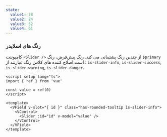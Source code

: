 ```yaml
---
state:
  value1: 78
  value2: 24
  value3: 52
  value4: 61
---
```


### رنگ های اسلایدر

کامپوننت `<Slider />` از چندین رنگ پشتیبانی می کند. رنگ پیش‌فرض، رنگ `$primary` است.اصلاح کننده های کلاس رنگ عبارتند از : `is-slider-info`,
`is-slider-success`, `is-slider-warning`, `is-slider-danger`.

<!--code-->

```vue
<script setup lang="ts">
import { ref } from 'vue'

const value = ref(0)
</script>

<template>
  <VField v-slot="{ id }" class="has-rounded-tooltip is-slider-info">
    <VControl>
      <Slider :id="id" v-model="value" />
    </VControl>
  </VField>
</template>
```

<!--/code-->

<!--example-->

<div class="columns is-multiline">
  <div class="column is-6">
    <VField v-slot="{ id }" class="pt-6 px-4 has-rounded-tooltip is-slider-info">
      <VControl>
        <Slider :id="id" v-model="frontmatter.state.value1" />
      </VControl>
    </VField>
  </div>
  <div class="column is-6">
    <VField v-slot="{ id }" class="pt-6 px-4 has-rounded-tooltip is-slider-success">
      <VControl>
        <Slider :id="id" v-model="frontmatter.state.value2" />
      </VControl>
    </VField>
  </div>
  <div class="column is-6">
    <VField v-slot="{ id }" class="pt-6 px-4 has-rounded-tooltip is-slider-warning">
      <VControl>
        <Slider :id="id" v-model="frontmatter.state.value3" />
      </VControl>
    </VField>
  </div>
  <div class="column is-6">
    <VField v-slot="{ id }" class="pt-6 px-4 has-rounded-tooltip is-slider-danger">
      <VControl>
        <Slider :id="id" v-model="frontmatter.state.value4" />
      </VControl>
    </VField>
  </div>
</div>

<!--/example-->
